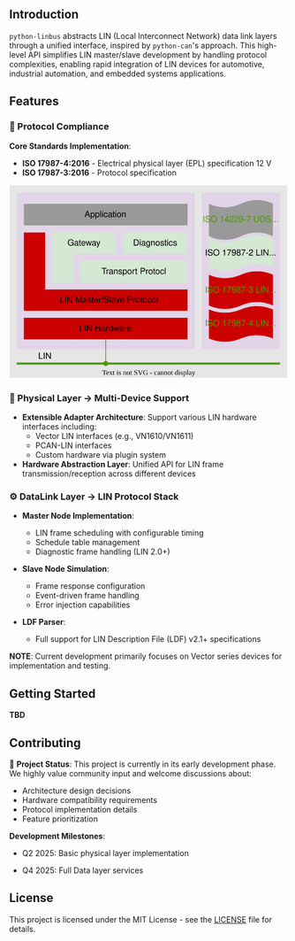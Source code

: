 ## Introduction
`python-linbus` abstracts LIN (Local Interconnect Network) data link layers through a unified interface, inspired by `python-can`'s approach. This high-level API simplifies LIN master/slave development by handling protocol complexities, enabling rapid integration of LIN devices for automotive, industrial automation, and embedded systems applications.

## Features

### 📡 Protocol Compliance

**Core Standards Implementation**:

- **ISO 17987-4:2016** - Electrical physical layer (EPL) specification 12 V
- **ISO 17987-3:2016** - Protocol specification

<img src="./doc/overall_design.svg" alt="LIN Stack Topology" style="zoom: 150%;"/> 

### 🚀 Physical Layer -> Multi-Device Support

- **Extensible Adapter Architecture**: Support various LIN hardware interfaces including:
  - Vector LIN interfaces (e.g., VN1610/VN1611)
  - PCAN-LIN interfaces
  - Custom hardware via plugin system
- **Hardware Abstraction Layer**: Unified API for LIN frame transmission/reception across different devices

### ⚙️ DataLink Layer -> LIN Protocol Stack

- **Master Node Implementation**:
  - LIN frame scheduling with configurable timing
  - Schedule table management
  - Diagnostic frame handling (LIN 2.0+)
- **Slave Node Simulation**:
  - Frame response configuration
  - Event-driven frame handling
  - Error injection capabilities

- **LDF Parser**:
    -  Full support for LIN Description File (LDF) v2.1+ specifications


**NOTE**: Current development primarily focuses on Vector series devices for implementation and testing.

## Getting Started

**TBD**

## Contributing

🚧 **Project Status**: This project is currently in its early development phase. We highly value community input and welcome discussions about:
- Architecture design decisions
- Hardware compatibility requirements
- Protocol implementation details
- Feature prioritization

**Development Milestones**:

- Q2 2025: Basic physical layer implementation

- Q4 2025: Full Data layer services

## License

This project is licensed under the MIT License - see the [LICENSE](LICENSE) file for details.

    